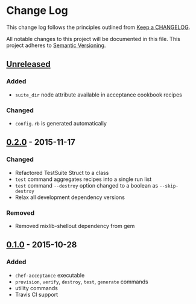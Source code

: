 # Change Log
This change log follows the principles
outlined from [Keep a CHANGELOG](http://keepachangelog.com/).

All notable changes to this project will be documented in this file.
This project adheres to [Semantic Versioning](http://semver.org/).

## [Unreleased]
### Added
- `suite_dir` node attribute available in acceptance cookbook recipes

### Changed
- `config.rb` is generated automatically

## [0.2.0] - 2015-11-17
### Changed
- Refactored TestSuite Struct to a class
- `test` command aggregates recipes into a single run list
- `test` command `--destroy` option changed to a boolean as `--skip-destroy`
- Relax all development dependency versions

### Removed
- Removed mixlib-shellout dependency from gem

## [0.1.0] - 2015-10-28
### Added
- `chef-acceptance` executable
- `provision`, `verify`, `destroy`, `test`, `generate` commands
- utility commands
- Travis CI support

[Unreleased]: https://github.com/chef/chef-acceptance/compare/v0.2.0...HEAD
[0.2.0]: https://github.com/chef/chef-acceptance/compare/v0.1.0...v0.2.0
[0.1.0]: https://github.com/chef/chef-acceptance/compare/3b46b84532f734f07b2cca5e4c57d34ec535f0d7...v0.1.0
